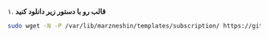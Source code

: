 

۱. **قالب رو با دستور زیر دانلود کنید**
   ```sh
   sudo wget -N -P /var/lib/marzneshin/templates/subscription/ https://github.com/joestar9/Ourenus_jojo/releases/latest/download/index.html
   ```
